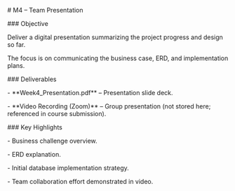 \# M4 – Team Presentation



\### Objective

Deliver a digital presentation summarizing the project progress and design so far.  

The focus is on communicating the business case, ERD, and implementation plans.



\### Deliverables

\- \*\*Week4\_Presentation.pdf\*\* – Presentation slide deck.  

\- \*\*Video Recording (Zoom)\*\* – Group presentation (not stored here; referenced in course submission).  



\### Key Highlights

\- Business challenge overview.  

\- ERD explanation.  

\- Initial database implementation strategy.  

\- Team collaboration effort demonstrated in video.



